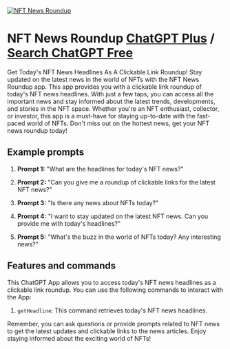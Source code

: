 
[![NFT News Roundup](https://files.oaiusercontent.com/file-lBg1l4h40UIkqZ49RV5QF6ZQ?se=2123-10-14T11%3A57%3A48Z&sp=r&sv=2021-08-06&sr=b&rscc=max-age%3D31536000%2C%20immutable&rscd=attachment%3B%20filename%3Dicon.png&sig=uvlD1i4uW9DbJXZFIWId7EIDQVjDCo%2BcqGQilR27pc0%3D)](https://chat.openai.com/g/g-5Xc1AzVCC-nft-news-roundup)

# NFT News Roundup [ChatGPT Plus](https://chat.openai.com/g/g-5Xc1AzVCC-nft-news-roundup) / [Search ChatGPT Free](https://gptcall.net/index.html#/?search=NFT%20News%20Roundup)

Get Today's NFT News Headlines As A Clickable Link Roundup! Stay updated on the latest news in the world of NFTs with the NFT News Roundup app. This app provides you with a clickable link roundup of today's NFT news headlines. With just a few taps, you can access all the important news and stay informed about the latest trends, developments, and stories in the NFT space. Whether you're an NFT enthusiast, collector, or investor, this app is a must-have for staying up-to-date with the fast-paced world of NFTs. Don't miss out on the hottest news, get your NFT news roundup today!

## Example prompts

1. **Prompt 1:** "What are the headlines for today's NFT news?"

2. **Prompt 2:** "Can you give me a roundup of clickable links for the latest NFT news?"

3. **Prompt 3:** "Is there any news about NFTs today?"

4. **Prompt 4:** "I want to stay updated on the latest NFT news. Can you provide me with today's headlines?"

5. **Prompt 5:** "What's the buzz in the world of NFTs today? Any interesting news?"

## Features and commands

This ChatGPT App allows you to access today's NFT news headlines as a clickable link roundup. You can use the following commands to interact with the App:

1. `getHeadline`: This command retrieves today's NFT news headlines.

Remember, you can ask questions or provide prompts related to NFT news to get the latest updates and clickable links to the news articles. Enjoy staying informed about the exciting world of NFTs!


